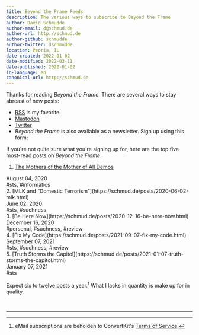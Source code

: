```yaml
---
title: Beyond the Frame Feeds
description: The various ways to subscribe to Beyond the Frame
author: David Schmudde
author-email: d@schmud.de
author-url: http://schmud.de
author-github: schmudde
author-twitter: dschmudde
location: Peoria, IL
date-created: 2022-01-02
date-modified: 2022-03-11
date-published: 2022-01-02
in-language: en
canonical-url: http://schmud.de
---
```


Thanks for reading *Beyond the Frame*. There are several ways to stay abreast of new posts:

- <i class="fas fa-rss"></i> <a href="/feed.rss">RSS</a> is my favorite.
- <i class="fab fa-mastodon"></i> [Mastodon](https://mastodon.social/@schmudde)
- <i class="fab fa-twitter"></i> [Twitter](https://twitter.com/dschmudde)
- <i class="fas fa-envelope"></i> *Beyond the Frame* is also available as a newsletter. Sign up using this form:

<script async data-uid="6bb8abca74" src="https://schmudde.ck.page/6bb8abca74/index.js"></script>

If you're not quite sure what you're signing up for, here are the top five most-read posts on *Beyond the Frame*:


1. [The Mothers of the Mother of All Demos](https://schmud.de/posts/2020-08-04-mother-of-mothers.html)
<div class="f5"><i class="fa fa-calendar mr2"></i> August 04, 2020</div>
<div class="f5"><i class="fa fa-tags mr2"></i> #sts, #informatics</div>
2. [MLK and “Domestic Terrorism”](https://schmud.de/posts/2020-06-02-mlk.html)
<div class="f5"><i class="fa fa-calendar mr2"></i> June 02, 2020</div>
<div class="f5"><i class="fa fa-tags mr2"></i> #sts, #suchness</div>
3. [Be Here Now](https://schmud.de/posts/2020-12-16-be-here-now.html)
<div class="f5"><i class="fa fa-calendar mr2"></i> December 16, 2020</div>
<div class="f5"><i class="fa fa-tags mr2"></i> #personal, #suchness, #review</div>
4. [Fix My Code](https://schmud.de/posts/2021-09-07-fix-my-code.html)
<div class="f5"><i class="fa fa-calendar mr2"></i> September 07, 2021</div>
<div class="f5"><i class="fa fa-tags mr2"></i> #sts, #suchness, #review</div>
5. [Truth Storms the Capitol](https://schmud.de/posts/2021-01-07-truth-storms-the-capitol.html)
<div class="f5"><i class="fa fa-calendar mr2"></i> January 07, 2021</div>
<div class="f5"><i class="fa fa-tags mr2"></i> #sts</div>

Expect six to twelve posts a year.[^tos] What I lacks in quantity is make up for in quality.

[^tos]: eMail subscriptions are beholden to ConvertKit's [Terms of Service](https://convertkit.com/terms).

<br />

---
